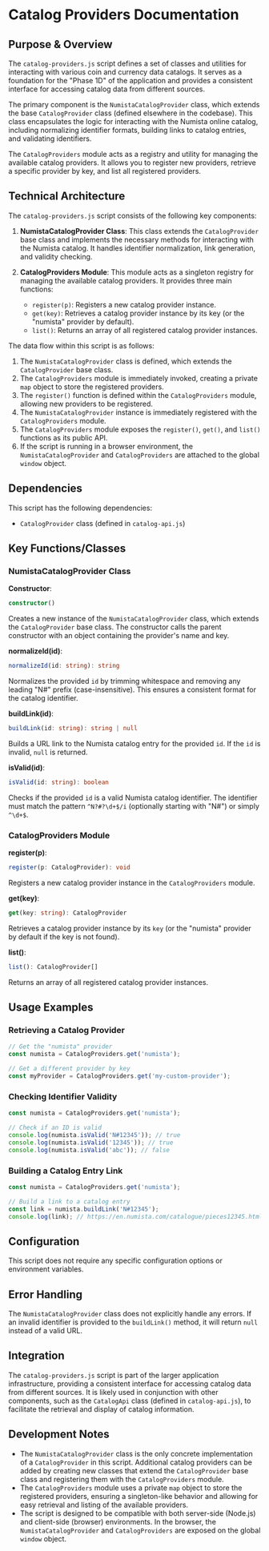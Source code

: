 # Catalog Providers Documentation

## Purpose & Overview

The `catalog-providers.js` script defines a set of classes and utilities for interacting with various coin and currency data catalogs. It serves as a foundation for the "Phase 1D" of the application and provides a consistent interface for accessing catalog data from different sources.

The primary component is the `NumistaCatalogProvider` class, which extends the base `CatalogProvider` class (defined elsewhere in the codebase). This class encapsulates the logic for interacting with the Numista online catalog, including normalizing identifier formats, building links to catalog entries, and validating identifiers.

The `CatalogProviders` module acts as a registry and utility for managing the available catalog providers. It allows you to register new providers, retrieve a specific provider by key, and list all registered providers.

## Technical Architecture

The `catalog-providers.js` script consists of the following key components:

1. **NumistaCatalogProvider Class**: This class extends the `CatalogProvider` base class and implements the necessary methods for interacting with the Numista catalog. It handles identifier normalization, link generation, and validity checking.

1. **CatalogProviders Module**: This module acts as a singleton registry for managing the available catalog providers. It provides three main functions:
   - `register(p)`: Registers a new catalog provider instance.
   - `get(key)`: Retrieves a catalog provider instance by its key (or the "numista" provider by default).
   - `list()`: Returns an array of all registered catalog provider instances.

The data flow within this script is as follows:

1. The `NumistaCatalogProvider` class is defined, which extends the `CatalogProvider` base class.
2. The `CatalogProviders` module is immediately invoked, creating a private `map` object to store the registered providers.
3. The `register()` function is defined within the `CatalogProviders` module, allowing new providers to be registered.
4. The `NumistaCatalogProvider` instance is immediately registered with the `CatalogProviders` module.
5. The `CatalogProviders` module exposes the `register()`, `get()`, and `list()` functions as its public API.
6. If the script is running in a browser environment, the `NumistaCatalogProvider` and `CatalogProviders` are attached to the global `window` object.

## Dependencies

This script has the following dependencies:

- `CatalogProvider` class (defined in `catalog-api.js`)

## Key Functions/Classes

### NumistaCatalogProvider Class

**Constructor**:

```typescript
constructor()
```

Creates a new instance of the `NumistaCatalogProvider` class, which extends the `CatalogProvider` base class. The constructor calls the parent constructor with an object containing the provider's name and key.

**normalizeId(id)**:

```typescript
normalizeId(id: string): string
```

Normalizes the provided `id` by trimming whitespace and removing any leading "N#" prefix (case-insensitive). This ensures a consistent format for the catalog identifier.

**buildLink(id)**:

```typescript
buildLink(id: string): string | null
```

Builds a URL link to the Numista catalog entry for the provided `id`. If the `id` is invalid, `null` is returned.

**isValid(id)**:

```typescript
isValid(id: string): boolean
```

Checks if the provided `id` is a valid Numista catalog identifier. The identifier must match the pattern `^N?#?\d+$/i` (optionally starting with "N#") or simply `^\d+$`.

### CatalogProviders Module

**register(p)**:

```typescript
register(p: CatalogProvider): void
```

Registers a new catalog provider instance in the `CatalogProviders` module.

**get(key)**:

```typescript
get(key: string): CatalogProvider
```

Retrieves a catalog provider instance by its `key` (or the "numista" provider by default if the key is not found).

**list()**:

```typescript
list(): CatalogProvider[]
```

Returns an array of all registered catalog provider instances.

## Usage Examples

### Retrieving a Catalog Provider

```javascript
// Get the "numista" provider
const numista = CatalogProviders.get('numista');

// Get a different provider by key
const myProvider = CatalogProviders.get('my-custom-provider');
```

### Checking Identifier Validity

```javascript
const numista = CatalogProviders.get('numista');

// Check if an ID is valid
console.log(numista.isValid('N#12345')); // true
console.log(numista.isValid('12345')); // true
console.log(numista.isValid('abc')); // false
```

### Building a Catalog Entry Link

```javascript
const numista = CatalogProviders.get('numista');

// Build a link to a catalog entry
const link = numista.buildLink('N#12345');
console.log(link); // https://en.numista.com/catalogue/pieces12345.html
```

## Configuration

This script does not require any specific configuration options or environment variables.

## Error Handling

The `NumistaCatalogProvider` class does not explicitly handle any errors. If an invalid identifier is provided to the `buildLink()` method, it will return `null` instead of a valid URL.

## Integration

The `catalog-providers.js` script is part of the larger application infrastructure, providing a consistent interface for accessing catalog data from different sources. It is likely used in conjunction with other components, such as the `CatalogApi` class (defined in `catalog-api.js`), to facilitate the retrieval and display of catalog information.

## Development Notes

- The `NumistaCatalogProvider` class is the only concrete implementation of a `CatalogProvider` in this script. Additional catalog providers can be added by creating new classes that extend the `CatalogProvider` base class and registering them with the `CatalogProviders` module.
- The `CatalogProviders` module uses a private `map` object to store the registered providers, ensuring a singleton-like behavior and allowing for easy retrieval and listing of the available providers.
- The script is designed to be compatible with both server-side (Node.js) and client-side (browser) environments. In the browser, the `NumistaCatalogProvider` and `CatalogProviders` are exposed on the global `window` object.

